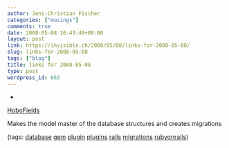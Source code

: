```yaml
---
author: Jens-Christian Fischer
categories: ["musings"]
comments: true
date: 2008-05-08 16:43:49+00:00
layout: post
link: https://invisible.ch/2008/05/08/links-for-2008-05-08/
slug: links-for-2008-05-08
tags: ["blog"]
title: links for 2008-05-08
type: post
wordpress_id: 663
---
```



	
  * 
		

[HoboFields](https://hobocentral.net/hobofields/)


		

Makes the model master of the database structures and creates migrations


		

(tags: [database](https://del.icio.us/jaycee/database) [gem](https://del.icio.us/jaycee/gem) [plugin](https://del.icio.us/jaycee/plugin) [plugins](https://del.icio.us/jaycee/plugins) [rails](https://del.icio.us/jaycee/rails) [migrations](https://del.icio.us/jaycee/migrations) [rubyonrails](https://del.icio.us/jaycee/rubyonrails))


	


